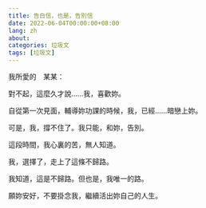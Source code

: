 ```yaml
---
title: 告白信，也是，告別信
date: 2022-06-04T00:00:00+08:00
lang: zh
about: 
categories: 垃圾文
tags: [垃圾文]
---
```

我所愛的　某某：

對不起，這麼久才說……我，喜歡妳。

自從第一次見面，輔導妳功課的時候，我，已經……暗戀上妳。

可是，我，撐不住了。我只能，和妳，告別。

這段時間，我心裏的苦，無人知道。

我，選擇了，走上了這條不歸路。

我知道，這是不歸路。但也是，我唯一的路。

願妳安好，不要掛念我，繼續活出妳自己的人生。